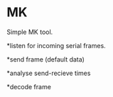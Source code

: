 MK
==

Simple MK tool.

*listen for incoming serial frames.

*send frame (default data)

*analyse send-recieve times

*decode frame
